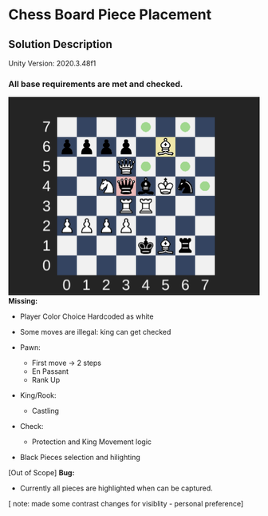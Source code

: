 # Chess Board Piece Placement 

## Solution Description

Unity Version: 2020.3.48f1 

### All base requirements are met and checked. 

![Screenshot of the Game](./SS.png)
**Missing:**
 - Player Color Choice Hardcoded as white
 - Some moves are illegal: king can get checked 

 - Pawn: 
    - First move -> 2 steps
    - En Passant
    - Rank Up 

- King/Rook: 
    - Castling

- Check: 
    - Protection and King Movement logic

- Black Pieces selection and hilighting



[Out of Scope]
**Bug:**
- Currently all pieces are highlighted when can be captured. 

[ note: made some contrast changes for visiblity - personal preference]